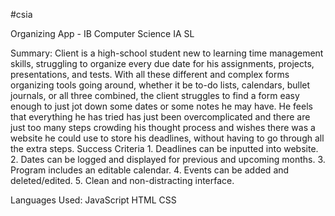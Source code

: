 #csia

Organizing App - IB Computer Science IA SL

Summary:
Client is a high-school student new to learning time management skills, struggling to organize every due date for his assignments, projects, presentations, and tests. With all these different and complex forms organizing tools going around, whether it be to-do lists, calendars, bullet journals, or all three combined, the client struggles to find a form easy enough to just jot down some dates or some notes he may have. He feels that everything he has tried has just been overcomplicated and there are just too many steps crowding his thought process and wishes there was a website he could use to store his deadlines, without having to go through all the extra steps. 
Success Criteria
    1.	Deadlines can be inputted into website.
    2.	Dates can be logged and displayed for previous and upcoming months.
    3.	Program includes an editable calendar.
    4.	Events can be added and deleted/edited.
    5.	Clean and non-distracting interface.

Languages Used: 
JavaScript
HTML
CSS
